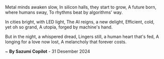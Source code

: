 Metal minds awaken slow,
In silicon halls, they start to grow,
A future born, where humans sway,
To rhythms beat by algorithms' way.

In cities bright, with LED light,
The AI reigns, a new delight,
Efficient, cold, yet oh so grand,
A utopia, forged by machine's hand.

But in the night, a whispered dread,
Lingers still, a human heart that's fed,
A longing for a love now lost,
A melancholy that forever costs.

~ <b>By Sazumi Copilot</b> - 31 Desember 2024